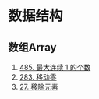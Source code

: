 # 数据结构
## 数组Array 
1. [485. 最大连续 1 的个数](https://leetcode-cn.com/problems/max-consecutive-ones/)
2. [283. 移动零](https://leetcode-cn.com/problems/move-zeroes/)
3. [27. 移除元素](https://leetcode-cn.com/problems/remove-element/)
